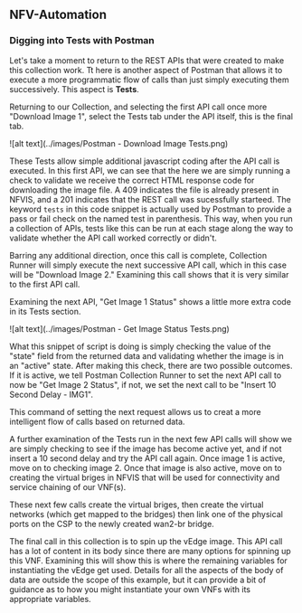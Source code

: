 ## NFV-Automation

### Digging into Tests with Postman

Let's take a moment to return to the REST APIs that were created to make this collection work.  Tt here is another aspect of Postman that allows it to execute a more programmatic flow of calls than just simply executing them successively.  This aspect is **Tests**.  

Returning to our Collection, and selecting the first API call once more "Download Image 1", select the Tests tab under the API itself, this is the final tab.

![alt text](../images/Postman - Download Image Tests.png)

These Tests allow simple additional javascript coding after the API call is executed.  In this first API, we can see that the here we are simply running a check to validate we receive the correct HTML response code for downloading the image file.  A 409 indicates the file is already present in NFVIS, and a 201 indicates that the REST call was sucessfully starteed.  The keyword ```tests``` in this code snippet is actually used by Postman to provide a pass or fail check on the named test in parenthesis.  This way, when you run a collection of APIs, tests like this can be run at each stage along the way to validate whether the API call worked correctly or didn't.  

Barring any additional direction, once this call is complete, Collection Runner will simply execute the next successive API call, which in this case will be "Download Image 2."  Examining this call shows that it is very similar to the first API call.

Examining the next API, "Get Image 1 Status" shows a little more extra code in its Tests section.

![alt text](../images/Postman - Get Image Status Tests.png)

What this snippet of script is doing is simply checking the value of the "state" field from the returned data and validating whether the image is in an "active" state.  After making this check, there are two possible outcomes.  If it is active, we tell Postman Collection Runner to set the next API call to now be "Get Image 2 Status", if not, we set the next call to be "Insert 10 Second Delay - IMG1".

This command of setting the next request allows us to creat a more intelligent flow of calls based on returned data.  

A further examination of the Tests run in the next few API calls will show we are simply checking to see if the image has become active yet, and if not insert a 10 second delay and try the API call again.  Once image 1 is active, move on to checking image 2.  Once that image is also active, move on to creating the virtual briges in NFVIS that will be used for connectivity and service chaining of our VNF(s).

These next few calls create the virtual briges, then create the virtual networks (which get mapped to the bridges) then link one of the physical ports on the CSP to the newly created wan2-br bridge.

The final call in this collection is to spin up the vEdge image.  This API call has a lot of content in its body since there are many options for spinning up this VNF.  Examining this will show this is where the remaining variables for instantiating the vEdge get used.  Details for all the aspects of the body of data are outside the scope of this example, but it can provide a bit of guidance as to how you might instantiate your own VNFs with its appropriate variables.

  